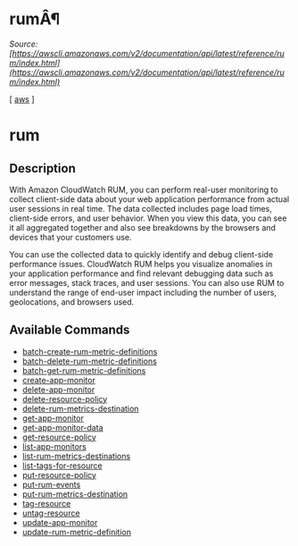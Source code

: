 # rumÂ¶

*Source: [https://awscli.amazonaws.com/v2/documentation/api/latest/reference/rum/index.html](https://awscli.amazonaws.com/v2/documentation/api/latest/reference/rum/index.html)*

[ [aws](https://awscli.amazonaws.com/v2/documentation/api/latest/reference/index.html#cli-aws) ]

# rum

## Description

With Amazon CloudWatch RUM, you can perform real-user monitoring to collect client-side data about your web application performance from actual user sessions in real time. The data collected includes page load times, client-side errors, and user behavior. When you view this data, you can see it all aggregated together and also see breakdowns by the browsers and devices that your customers use.

You can use the collected data to quickly identify and debug client-side performance issues. CloudWatch RUM helps you visualize anomalies in your application performance and find relevant debugging data such as error messages, stack traces, and user sessions. You can also use RUM to understand the range of end-user impact including the number of users, geolocations, and browsers used.

## Available Commands

- [batch-create-rum-metric-definitions](https://awscli.amazonaws.com/v2/documentation/api/latest/reference/rum/batch-create-rum-metric-definitions.html)
- [batch-delete-rum-metric-definitions](https://awscli.amazonaws.com/v2/documentation/api/latest/reference/rum/batch-delete-rum-metric-definitions.html)
- [batch-get-rum-metric-definitions](https://awscli.amazonaws.com/v2/documentation/api/latest/reference/rum/batch-get-rum-metric-definitions.html)
- [create-app-monitor](https://awscli.amazonaws.com/v2/documentation/api/latest/reference/rum/create-app-monitor.html)
- [delete-app-monitor](https://awscli.amazonaws.com/v2/documentation/api/latest/reference/rum/delete-app-monitor.html)
- [delete-resource-policy](https://awscli.amazonaws.com/v2/documentation/api/latest/reference/rum/delete-resource-policy.html)
- [delete-rum-metrics-destination](https://awscli.amazonaws.com/v2/documentation/api/latest/reference/rum/delete-rum-metrics-destination.html)
- [get-app-monitor](https://awscli.amazonaws.com/v2/documentation/api/latest/reference/rum/get-app-monitor.html)
- [get-app-monitor-data](https://awscli.amazonaws.com/v2/documentation/api/latest/reference/rum/get-app-monitor-data.html)
- [get-resource-policy](https://awscli.amazonaws.com/v2/documentation/api/latest/reference/rum/get-resource-policy.html)
- [list-app-monitors](https://awscli.amazonaws.com/v2/documentation/api/latest/reference/rum/list-app-monitors.html)
- [list-rum-metrics-destinations](https://awscli.amazonaws.com/v2/documentation/api/latest/reference/rum/list-rum-metrics-destinations.html)
- [list-tags-for-resource](https://awscli.amazonaws.com/v2/documentation/api/latest/reference/rum/list-tags-for-resource.html)
- [put-resource-policy](https://awscli.amazonaws.com/v2/documentation/api/latest/reference/rum/put-resource-policy.html)
- [put-rum-events](https://awscli.amazonaws.com/v2/documentation/api/latest/reference/rum/put-rum-events.html)
- [put-rum-metrics-destination](https://awscli.amazonaws.com/v2/documentation/api/latest/reference/rum/put-rum-metrics-destination.html)
- [tag-resource](https://awscli.amazonaws.com/v2/documentation/api/latest/reference/rum/tag-resource.html)
- [untag-resource](https://awscli.amazonaws.com/v2/documentation/api/latest/reference/rum/untag-resource.html)
- [update-app-monitor](https://awscli.amazonaws.com/v2/documentation/api/latest/reference/rum/update-app-monitor.html)
- [update-rum-metric-definition](https://awscli.amazonaws.com/v2/documentation/api/latest/reference/rum/update-rum-metric-definition.html)